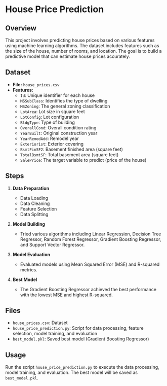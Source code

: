 # House Price Prediction

## Overview

This project involves predicting house prices based on various features using machine learning algorithms. The dataset includes features such as the size of the house, number of rooms, and location. The goal is to build a predictive model that can estimate house prices accurately.

## Dataset

- **File:** `house_prices.csv`
- **Features:**
  - `Id`: Unique identifier for each house
  - `MSSubClass`: Identifies the type of dwelling
  - `MSZoning`: The general zoning classification
  - `LotArea`: Lot size in square feet
  - `LotConfig`: Lot configuration
  - `BldgType`: Type of building
  - `OverallCond`: Overall condition rating
  - `YearBuilt`: Original construction year
  - `YearRemodAdd`: Remodel year
  - `Exterior1st`: Exterior covering
  - `BsmtFinSF2`: Basement finished area (square feet)
  - `TotalBsmtSF`: Total basement area (square feet)
  - `SalePrice`: The target variable to predict (price of the house)

## Steps

1. **Data Preparation**
   - Data Loading
   - Data Cleaning
   - Feature Selection
   - Data Splitting

2. **Model Building**
   - Tried various algorithms including Linear Regression, Decision Tree Regressor, Random Forest Regressor, Gradient Boosting Regressor, and Support Vector Regressor.

3. **Model Evaluation**
   - Evaluated models using Mean Squared Error (MSE) and R-squared metrics.

4. **Best Model**
   - The Gradient Boosting Regressor achieved the best performance with the lowest MSE and highest R-squared.

## Files

- `house_prices.csv`: Dataset
- `house_price_prediction.py`: Script for data processing, feature selection, model training, and evaluation
- `best_model.pkl`: Saved best model (Gradient Boosting Regressor)

## Usage

Run the script `house_price_prediction.py` to execute the data processing, model training, and evaluation. The best model will be saved as `best_model.pkl`.

